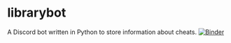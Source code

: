 # librarybot
A Discord bot written in Python to store information about cheats.
[![Binder](https://mybinder.org/badge_logo.svg)](https://mybinder.org/v2/gh/roshan-c/librarybot.git/HEAD)
